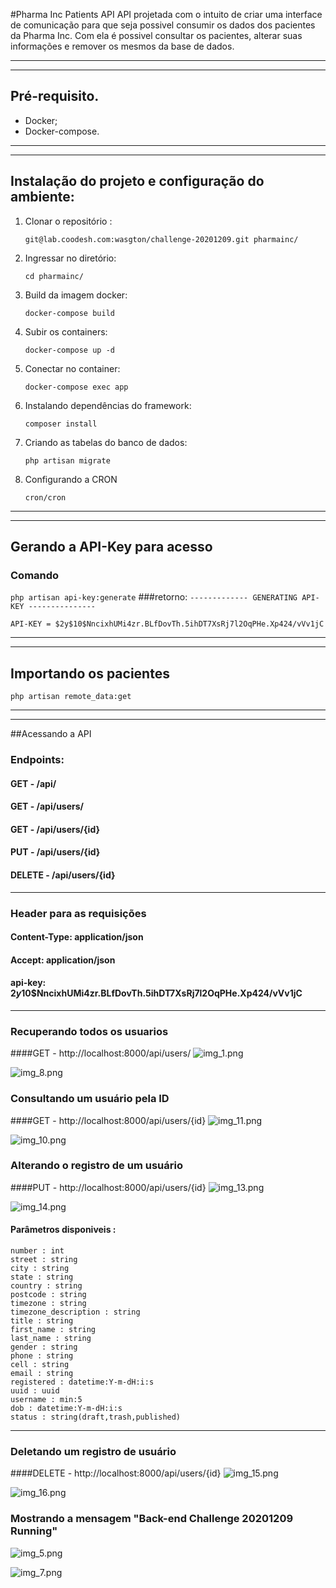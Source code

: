 #Pharma Inc Patients API
API projetada com o intuito de criar uma interface de comunicação para que seja possivel consumir os dados dos pacientes da Pharma Inc. Com ela é possivel consultar os pacientes, alterar suas informações e remover os mesmos da base de dados. 

________________________________________________
__________________________________________________
## Pré-requisito.

* Docker;
* Docker-compose.

________________________________________________
__________________________________________________
## Instalação do projeto e configuração do ambiente:
1. Clonar o repositório :

   `
   git@lab.coodesh.com:wasgton/challenge-20201209.git pharmainc/
   `

2. Ingressar no diretório:

   `
   cd pharmainc/
   `

3. Build da imagem docker:

   `
   docker-compose build
   `
4. Subir os containers:

   `
   docker-compose up -d
   `
5. Conectar no container:

   `
    docker-compose exec app
   `

6. Instalando dependências do framework:

   `
   composer install   
   `

7. Criando as tabelas do banco de dados:

   `
   php artisan migrate
   `

8. Configurando a CRON

   `
   cron/cron
   `

________________________________________________
__________________________________________________
## Gerando a API-Key para acesso

### Comando

`
 php artisan api-key:generate
`
###retorno:
`
------------- GENERATING API-KEY ---------------
`

`
API-KEY = $2y$10$NncixhUMi4zr.BLfDovTh.5ihDT7XsRj7l2OqPHe.Xp424/vVv1jC
`

________________________________________________
__________________________________________________

## Importando os pacientes

`
   php artisan remote_data:get
`

________________________________________________
_________________________________________________

##Acessando a API

### Endpoints:

#### GET - /api/

#### GET - /api/users/

#### GET - /api/users/{id}

#### PUT - /api/users/{id}

#### DELETE - /api/users/{id}
_____________________________________
### Header para as requisições
#### Content-Type: application/json
#### Accept: application/json
#### api-key: $2y$10$NncixhUMi4zr.BLfDovTh.5ihDT7XsRj7l2OqPHe.Xp424/vVv1jC

_____________________________________
### Recuperando todos os usuarios

####GET - http://localhost:8000/api/users/
![img_1.png](readmefiles/img_1.png)

![img_8.png](readmefiles/img_8.png)

### Consultando um usuário pela ID

####GET - http://localhost:8000/api/users/{id}
![img_11.png](readmefiles/img_11.png)

![img_10.png](readmefiles/img_10.png)

### Alterando o registro de um usuário

####PUT - http://localhost:8000/api/users/{id}
![img_13.png](readmefiles/img_13.png)

![img_14.png](readmefiles/img_14.png)

#### Parâmetros disponiveis :

~~~~
number : int
street : string
city : string
state : string
country : string
postcode : string
timezone : string
timezone_description : string
title : string
first_name : string
last_name : string
gender : string
phone : string
cell : string
email : string
registered : datetime:Y-m-dH:i:s
uuid : uuid
username : min:5
dob : datetime:Y-m-dH:i:s
status : string(draft,trash,published)
~~~~

_____________________________________
### Deletando um registro de usuário

####DELETE - http://localhost:8000/api/users/{id}
![img_15.png](readmefiles/img_15.png)

![img_16.png](readmefiles/img_16.png)

### Mostrando a mensagem "Back-end Challenge 20201209 Running"

![img_5.png](readmefiles/img_5.png)

![img_7.png](readmefiles/img_7.png)